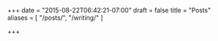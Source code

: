 +++
date = "2015-08-22T06:42:21-07:00"
draft = false
title = "Posts"
aliases = [
    "/posts/",
    "/writing/"
]

+++
